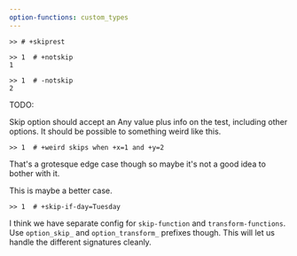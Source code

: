 ```yaml
---
option-functions: custom_types
---
```


    >> # +skiprest

    >> 1  # +notskip
    1

    >> 1  # -notskip
    2

TODO:

Skip option should accept an Any value plus info on the test, including
other options. It should be possible to something weird like this.

    >> 1  # +weird skips when +x=1 and +y=2

That's a grotesque edge case though so maybe it's not a good idea to
bother with it.

This is maybe a better case.

    >> 1  # +skip-if-day=Tuesday

I think we have separate config for `skip-function` and
`transform-functions`. Use `option_skip_` and `option_transform_`
prefixes though. This will let us handle the different signatures
cleanly.
